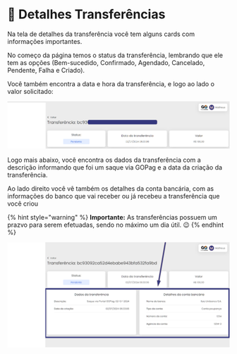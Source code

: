 # 📄 Detalhes Transferências

Na tela de detalhes da transferência você tem alguns cards com informações importantes.

No começo da página temos o status da transferência, lembrando que ele tem as opções (Bem-sucedido,
 Confirmado, Agendado, Cancelado, Pendente, Falha e Criado). 

 Você também encontra a data e hora da transferência, e logo ao lado o valor solicitado:

 ![](/assets/prints/transferencias_detalhes_inicio.png)

 Logo mais abaixo, você encontra os dados da transferência com a descrição informando que foi um saque via GOPag e a data da criação da transferência.

 Ao lado direito você vê também os detalhes da conta bancária, com as informações do banco que vai receber ou já recebeu a transferência que você criou

 {% hint style="warning" %}
**Importante:** As transferências possuem um prazvo para serem efetuadas, sendo no máximo um dia útil. 😉
{% endhint %}

![](/assets/prints/transferencias_detalhes_fim.png)